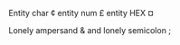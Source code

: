 Entity char &cent; entity num &#163; entity HEX &#x00A4;

Lonely ampersand & and lonely semicolon ;

